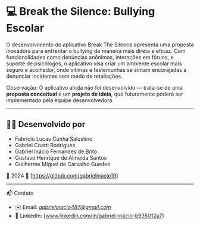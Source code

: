 # 💻 Break the Silence: Bullying Escolar

O desenvolvimento do aplicativo Break The Silence apresenta uma proposta inovadora
para enfrentar o bullying de maneira mais direta e eficaz. Com funcionalidades como denúncias
anônimas, interações em fóruns, e suporte de psicólogos, o aplicativo visa criar um ambiente
escolar mais seguro e acolhedor, onde vítimas e testemunhas se sintam encorajadas a denunciar
incidentes sem medo de retaliações. 

Observação: O aplicativo ainda não foi desenvolvido — trata-se de uma **proposta conceitual** e um **projeto de ideia**, que futuramente poderá ser implementado pela equipe desenvolvedora.

---


## 👨‍💻 Desenvolvido por
- Fabricio Lucas Cunha Salustino 
- Gabriel Coatti Rodrigues
- Gabriel Inácio Fernandes de Brito 
- Gustavo Henrique de Almeida Santos 
- Guilherme Miguel de Carvalho Guedes 

📅 2024
🔗 [https://github.com/gabrielinacio19]

----

📬 Contato
- ✉️ Email: *gabrielinacio487@gmail.com*  
- 💼 LinkedIn: [www.linkedin.com/in/gabriel-inácio-b935012a7)
